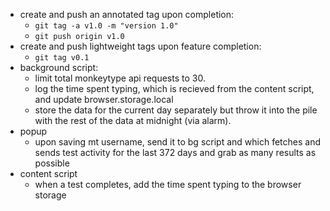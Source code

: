 - create and push an annotated tag upon completion: 
    - `git tag -a v1.0 -m "version 1.0"`
    - `git push origin v1.0`
- create and push lightweight tags upon feature completion:
    - `git tag v0.1`
- background script: 
    - limit total monkeytype api requests to 30. 
    - log the time spent typing, which is recieved from the content script, and update browser.storage.local
    - store the data for the current day separately but throw it into the pile with the rest of the data at midnight (via alarm). 
- popup 
    - upon saving mt username, send it to bg script and which fetches and sends test activity for the last 372 days and grab as many results as possible
- content script
    - when a test completes, add the time spent typing to the browser storage 
